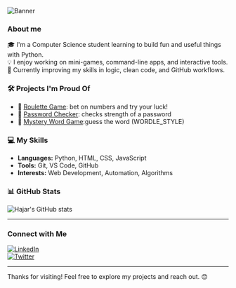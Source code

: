 ![Banner](https://i.imgur.com/NZUP7ti.png)
### About me

🎓 I'm a Computer Science student learning to build fun and useful things with Python.    
💡 I enjoy working on mini-games, command-line apps, and interactive tools.  
🌱 Currently improving my skills in logic, clean code, and GitHub workflows.  

### 🛠️ Projects I'm Proud Of

- 🎲 [Roulette Game](https://github.com/Hajar1010/roulette-game): bet on numbers and try your luck!
- 🔐 [Password Checker](https://github.com/Hajar1010/password-checker): checks strength of a password
- 🧠 [Mystery Word Game](https://github.com/Hajar1010/guess-the-word):guess the word (WORDLE_STYLE)

### 💻 My Skills
- **Languages:** Python, HTML, CSS, JavaScript  
- **Tools:** Git, VS Code, GitHub  
- **Interests:** Web Development, Automation, Algorithms


### 📊 GitHub Stats

![Hajar's GitHub stats](https://github-readme-stats.vercel.app/api?username=Hajar1010&show_icons=true&theme=radical)

---

### Connect with Me

[![LinkedIn](https://img.shields.io/badge/LinkedIn-blue?logo=linkedin&style=flat-square)](https://www.linkedin.com/in/hajaressalihi/)  
[![Twitter](https://img.shields.io/badge/Twitter-1DA1F2?logo=twitter&style=flat-square)](https://twitter.com/hajar1010)  

---

Thanks for visiting! Feel free to explore my projects and reach out. 😊

